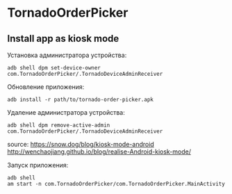 # TornadoOrderPicker

## Install app as kiosk mode

Установка администратора устройства:

```
adb shell dpm set-device-owner com.TornadoOrderPicker/.TornadoDeviceAdminReceiver
```

Обновление приложения:

```
adb install -r path/to/tornado-order-picker.apk
```

Удаление администратора устройства:

```
adb shell dpm remove-active-admin com.TornadoOrderPicker/.TornadoDeviceAdminReceiver
```

source:
https://snow.dog/blog/kiosk-mode-android
http://wenchaojiang.github.io/blog/realise-Android-kiosk-mode/


Запуск приложения:

```
adb shell
am start -n com.TornadoOrderPicker/com.TornadoOrderPicker.MainActivity
```